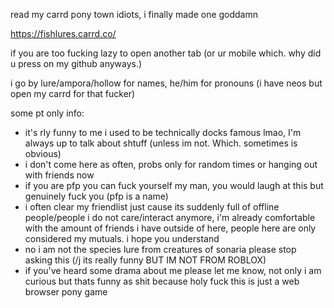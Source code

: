 read my carrd pony town idiots, i finally made one goddamn

https://fishlures.carrd.co/

if you are too fucking lazy to open another tab (or ur mobile which. why did u press on my github anyways.)

i go by lure/ampora/hollow for names,
he/him for pronouns (i have neos but open my carrd for that fucker)

some pt only info:
- it's rly funny to me i used to be technically docks famous lmao, I'm always up to talk about shtuff (unless im not. Which. sometimes is obvious)
- i don't come here as often, probs only for random times or hanging out with friends now
- if you are pfp you can fuck yourself my man, you would laugh at this but genuinely fuck you (pfp is a name)
- i often clear my friendlist just cause its suddenly full of offline people/people i do not care/interact anymore, i'm already comfortable with the amount of friends i have outside of here, people here are only considered my mutuals. i hope you understand
- no i am not the species lure from creatures of sonaria please stop asking this (/j its really funny BUT IM NOT FROM ROBLOX)
- if you've heard some drama about me please let me know, not only i am curious but thats funny as shit because holy fuck this is just a web browser pony game
